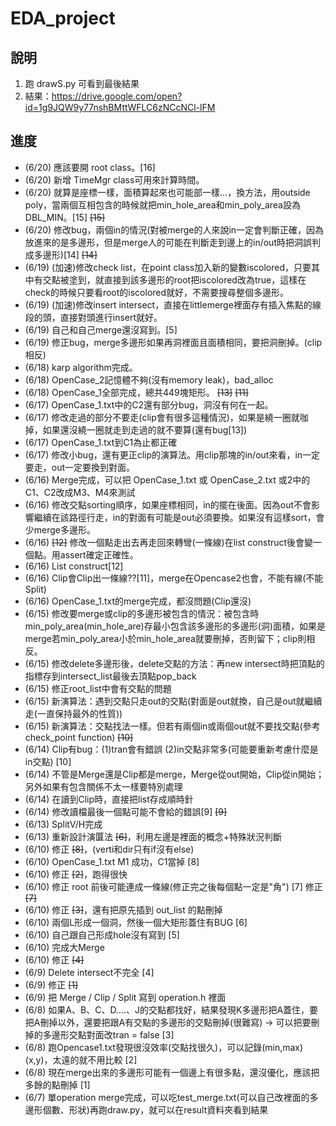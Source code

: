 # EDA_project
## 說明
1. 跑 drawS.py 可看到最後結果
2. 結果：https://drive.google.com/open?id=1g9JQW9y77nshBMttWFLC6zNCcNCl-lFM
## 進度
- (6/20) 應該要開 root class。[16]
- (6/20) 新增 TimeMgr class可用來計算時間。
- (6/20) 就算是座標一樣，面積算起來也可能部一樣...，換方法，用outside poly，當兩個互相包含的時候就把min_hole_area和min_poly_area設為DBL_MIN。[15] ~~[15]~~
- (6/20) 修改bug，兩個in的情況(對被merge的人來說in一定會判斷正確，因為放進來的是多邊形，但是merge人的可能在判斷走到邊上的in/out時把洞誤判成多邊形)[14] ~~[14]~~
- (6/19) (加速)修改check list，在point class加入新的變數iscolored，只要其中有交點被塗到，就直接到該多邊形的root把iscolored改為true，這樣在check的時候只要看root的iscolored就好，不需要搜尋整個多邊形。
- (6/19) (加速)修改insert intersect，直接在littlemerge裡面存有插入焦點的線段的頭，直接對頭進行insert就好。
- (6/19) 自己和自己merge還沒寫到。[5]
- (6/19) 修正bug，merge多邊形如果再洞裡面且面積相同，要把洞刪掉。(clip相反)
- (6/18) karp algorithm完成。
- (6/18) OpenCase_2記憶體不夠(沒有memory leak)，bad_alloc
- (6/18) OpenCase_1全部完成，總共449塊矩形。 ~~[13]~~ ~~[11]~~
- (6/17) OpenCase_1.txt中的C2還有部分bug，洞沒有何在一起。
- (6/17) 修改走過的部分不要走(clip會有很多這種情況)，如果是繞一圈就咖掉，如果還沒繞一圈就走到走過的就不要算(還有bug[13])
- (6/17) OpenCase_1.txt到C1為止都正確
- (6/17) 修改小bug，還有更正clip的演算法。用clip那塊的in/out來看，in一定要走，out一定要換到對面。
- (6/16) Merge完成，可以把 OpenCase_1.txt 或 OpenCase_2.txt 或2中的C1、C2改成M3、M4來測試
- (6/16) 修改交點sorting順序，如果座標相同，in的擺在後面。因為out不會影響繼續在該路徑行走，in的對面有可能是out必須要換。如果沒有這樣sort，會少merge多邊形。
- (6/16) ~~[12]~~ 修改一個點走出去再走回來轉彎(一條線)在list construct後會變一個點。用assert確定正確性。
- (6/16) List construct[12]
- (6/16) Clip會Clip出一條線??[11]，merge在Opencase2也會，不能有線(不能Split)
- (6/16) OpenCase_1.txt的merge完成，都沒問題(Clip還沒)
- (6/15) 修改要merge或clip的多邊形被包含的情況：被包含時min_poly_area(min_hole_are)存最小包含該多邊形的多邊形(洞)面積，如果是merge若min_poly_area小於min_hole_area就要刪掉，否則留下；clip則相反。
- (6/15) 修改delete多邊形後，delete交點的方法：再new intersect時把頂點的指標存到intersect_list最後去頂點pop_back
- (6/15) 修正root_list中會有交點的問題
- (6/15) 新演算法：遇到交點只走out的交點(對面是out就換，自己是out就繼續走(一直保持最外的性質))
- (6/15) 新演算法：交點找法一樣。但若有兩個in或兩個out就不要找交點(參考check_point function) ~~[10]~~
- (6/14) Clip有bug：(1)tran會有錯誤 (2)in交點非常多(可能要重新考慮什麼是in交點) [10]
- (6/14) 不管是Merge還是Clip都是merge，Merge從out開始，Clip從in開始；另外如果有包含關係不太一樣要特別處理
- (6/14) 在讀到Clip時，直接把list存成順時針
- (6/14) 修改讀檔最後一個點可能不會給的錯誤[9] ~~[9]~~
- (6/13) SplitV/H完成
- (6/13) 重新設計演匴法 ~~[6]~~，利用左邊是裡面的概念+特殊狀況判斷
- (6/10) 修正 ~~[8]~~，(verti和dir只有if沒有else)
- (6/10) OpenCase_1.txt M1 成功，C1當掉 [8]
- (6/10) 修正 ~~[2]~~，跑得很快
- (6/10) 修正 root 前後可能連成一條線(修正完之後每個點一定是"角") [7] 修正 ~~[7]~~
- (6/10) 修正 ~~[3]~~，還有把原先插到 out_list 的點刪掉
- (6/10) 兩個L形成一個洞，然後一個大矩形蓋住有BUG [6]
- (6/10) 自己跟自己形成hole沒有寫到 [5]
- (6/10) 完成大Merge
- (6/10) 修正 ~~[4]~~
- (6/9) Delete intersect不完全 [4]
- (6/9) 修正 ~~[1]~~
- (6/9) 把 Merge / Clip / Split 寫到 operation.h 裡面
- (6/8) 如果A、B、C、D....、J的交點都找好，結果發現K多邊形把A蓋住，要把A刪掉以外，還要把跟A有交點的多邊形的交點刪掉(很難寫) -> 可以把要刪掉的多邊形交點對面改tran = false [3]
- (6/8) 跑Opencase1.txt發現很沒效率(交點找很久)，可以記錄(min,max)(x,y)，太遠的就不用比較 [2]
- (6/8) 現在merge出來的多邊形可能有一個邊上有很多點，還沒優化，應該把多餘的點刪掉 [1]
- (6/7) 單operation merge完成，可以吃test_merge.txt(可以自己改裡面的多邊形個數、形狀)再跑draw.py，就可以在result資料夾看到結果
